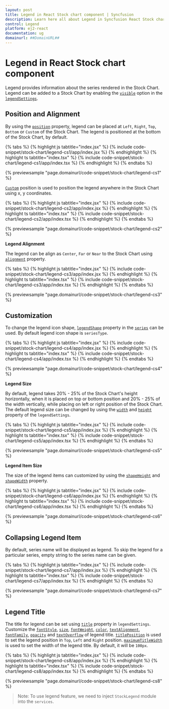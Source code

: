 ```yaml
---
layout: post
title: Legend in React Stock chart component | Syncfusion
description: Learn here all about Legend in Syncfusion React Stock chart component of Syncfusion Essential JS 2 and more.
control: Legend 
platform: ej2-react
documentation: ug
domainurl: ##DomainURL##
---
```


# Legend in React Stock chart component

Legend provides information about the series rendered in the Stock Chart. Legend can be added to a Stock Chart by enabling the [`visible`](https://ej2.syncfusion.com/react/documentation/api/stock-chart/legendSettings/#visible) option in the [`legendSettings`](https://ej2.syncfusion.com/react/documentation/api/stock-chart/legendSettings/).

## Position and Alignment

By using the [`position`](https://ej2.syncfusion.com/react/documentation/api/stock-chart/legendSettings/#position) property, legend can be placed at `Left`, `Right`, `Top`, `Bottom` or `Custom` of the Stock Chart. The legend is positioned at the bottom of the Stock Chart, by default.

{% tabs %}
{% highlight js tabtitle="index.jsx" %}
{% include code-snippet/stock-chart/legend-cs1/app/index.jsx %}
{% endhighlight %}
{% highlight ts tabtitle="index.tsx" %}
{% include code-snippet/stock-chart/legend-cs1/app/index.tsx %}
{% endhighlight %}
{% endtabs %}

 {% previewsample "page.domainurl/code-snippet/stock-chart/legend-cs1" %}

[`Custom`](https://ej2.syncfusion.com/react/documentation/api/stock-chart/legendSettings/#position) position is used to position the legend anywhere in the Stock Chart using x, y coordinates.

{% tabs %}
{% highlight js tabtitle="index.jsx" %}
{% include code-snippet/stock-chart/legend-cs2/app/index.jsx %}
{% endhighlight %}
{% highlight ts tabtitle="index.tsx" %}
{% include code-snippet/stock-chart/legend-cs2/app/index.tsx %}
{% endhighlight %}
{% endtabs %}

 {% previewsample "page.domainurl/code-snippet/stock-chart/legend-cs2" %}

<!-- markdownlint-disable MD036 -->

**Legend Alignment**

<!-- markdownlint-disable MD036 -->

The legend can be align as `Center`, `Far` or `Near` to the Stock Chart using [`alignment`](https://ej2.syncfusion.com/react/documentation/api/stock-chart/legendSettings/#alignment) property.

{% tabs %}
{% highlight js tabtitle="index.jsx" %}
{% include code-snippet/stock-chart/legend-cs3/app/index.jsx %}
{% endhighlight %}
{% highlight ts tabtitle="index.tsx" %}
{% include code-snippet/stock-chart/legend-cs3/app/index.tsx %}
{% endhighlight %}
{% endtabs %}

 {% previewsample "page.domainurl/code-snippet/stock-chart/legend-cs3" %}

## Customization

To change the legend icon shape, [`legendShape`](https://ej2.syncfusion.com/react/documentation/api/stock-chart/stockSeries/#legendshape-string) property in the [`series`](https://ej2.syncfusion.com/react/documentation/api/stock-chart/stockSeries/) can be used. By default legend icon shape is `seriesType`.

{% tabs %}
{% highlight js tabtitle="index.jsx" %}
{% include code-snippet/stock-chart/legend-cs4/app/index.jsx %}
{% endhighlight %}
{% highlight ts tabtitle="index.tsx" %}
{% include code-snippet/stock-chart/legend-cs4/app/index.tsx %}
{% endhighlight %}
{% endtabs %}

 {% previewsample "page.domainurl/code-snippet/stock-chart/legend-cs4" %}

**Legend Size**

By default, legend takes 20% - 25% of the Stock Chart's height horizontally, when it is placed on top or bottom position and 20% - 25% of the width vertically, while placing on left or right position of the Stock Chart. The default legend size can be changed by using the [`width`](https://ej2.syncfusion.com/react/documentation/api/stock-chart/legendSettings/#width) and [`height`](https://ej2.syncfusion.com/react/documentation/api/stock-chart/legendSettings/#height) property of the `legendSettings`.

{% tabs %}
{% highlight js tabtitle="index.jsx" %}
{% include code-snippet/stock-chart/legend-cs5/app/index.jsx %}
{% endhighlight %}
{% highlight ts tabtitle="index.tsx" %}
{% include code-snippet/stock-chart/legend-cs5/app/index.tsx %}
{% endhighlight %}
{% endtabs %}

 {% previewsample "page.domainurl/code-snippet/stock-chart/legend-cs5" %}

**Legend Item Size**

The size of the legend items can customized by using the [`shapeHeight`](https://ej2.syncfusion.com/react/documentation/api/stock-chart/legendSettings/#shapeheight) and [`shapeWidth`](https://ej2.syncfusion.com/react/documentation/api/stock-chart/legendSettings/#shapewidth) property.

{% tabs %}
{% highlight js tabtitle="index.jsx" %}
{% include code-snippet/stock-chart/legend-cs6/app/index.jsx %}
{% endhighlight %}
{% highlight ts tabtitle="index.tsx" %}
{% include code-snippet/stock-chart/legend-cs6/app/index.tsx %}
{% endhighlight %}
{% endtabs %}

 {% previewsample "page.domainurl/code-snippet/stock-chart/legend-cs6" %}

## Collapsing Legend Item

By default, series name will be displayed as legend. To skip the legend for a particular series, empty string to the series name can be given.

{% tabs %}
{% highlight js tabtitle="index.jsx" %}
{% include code-snippet/stock-chart/legend-cs7/app/index.jsx %}
{% endhighlight %}
{% highlight ts tabtitle="index.tsx" %}
{% include code-snippet/stock-chart/legend-cs7/app/index.tsx %}
{% endhighlight %}
{% endtabs %}

 {% previewsample "page.domainurl/code-snippet/stock-chart/legend-cs7" %}

## Legend Title

The title for legend can be set using [`title`](https://ej2.syncfusion.com/react/documentation/api/stock-chart/legendSettings/#title) property in `legendSettings`. Customize the [`fontStyle`](https://ej2.syncfusion.com/react/documentation/api/stock-chart/stockChartFont/#fontstyle), [`size`](https://ej2.syncfusion.com/react/documentation/api/stock-chart/stockChartFont/#size), [`fontWeight`](https://ej2.syncfusion.com/react/documentation/api/stock-chart/stockChartFont/#fontweight), [`color`](https://ej2.syncfusion.com/react/documentation/api/stock-chart/stockChartFont/#color), [`textAlignment`](https://ej2.syncfusion.com/react/documentation/api/stock-chart/stockChartFont/#textalignment), [`fontFamily`](https://ej2.syncfusion.com/react/documentation/api/stock-chart/stockChartFont/#fontfamily), [`opacity`](https://ej2.syncfusion.com/react/documentation/api/stock-chart/stockChartFont/#opacity) and [`textOverflow`](https://ej2.syncfusion.com/react/documentation/api/stock-chart/stockChartFont/#textoverflow) of legend title. [`titlePosition`](https://ej2.syncfusion.com/react/documentation/api/stock-chart/legendSettings/#titleposition) is used to set the legend position in `Top`, `Left` and `Right` position. [`maximumTitleWidth`](https://ej2.syncfusion.com/react/documentation/api/stock-chart/legendSettings/#maximumtitlewidth) is used to set the width of the legend title. By default, it will be `100px`.

{% tabs %}
{% highlight js tabtitle="index.jsx" %}
{% include code-snippet/stock-chart/legend-cs8/app/index.jsx %}
{% endhighlight %}
{% highlight ts tabtitle="index.tsx" %}
{% include code-snippet/stock-chart/legend-cs8/app/index.tsx %}
{% endhighlight %}
{% endtabs %}

 {% previewsample "page.domainurl/code-snippet/stock-chart/legend-cs8" %}

>Note: To use legend feature, we need to inject `StockLegend` module into the `services`.